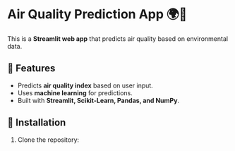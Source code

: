 # Air Quality Prediction App 🌍💨

This is a **Streamlit web app** that predicts air quality based on environmental data.

## 🚀 Features
- Predicts **air quality index** based on user input.
- Uses **machine learning** for predictions.
- Built with **Streamlit, Scikit-Learn, Pandas, and NumPy**.

## 🔧 Installation
1. Clone the repository:
